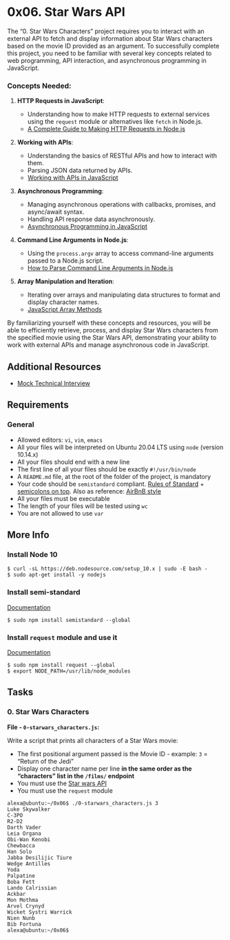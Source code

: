# 0x06. Star Wars API

The “0. Star Wars Characters” project requires you to interact with an external API to fetch and display information about Star Wars characters based on the movie ID provided as an argument. To successfully complete this project, you need to be familiar with several key concepts related to web programming, API interaction, and asynchronous programming in JavaScript.

### Concepts Needed:

1.  **HTTP Requests in JavaScript**:
    
    -   Understanding how to make HTTP requests to external services using the  `request`  module or alternatives like  `fetch`  in Node.js.
    -   [A Complete Guide to Making HTTP Requests in Node.js](https://www.memberstack.com/blog/node-http-request "A Complete Guide to Making HTTP Requests in Node.js")
2.  **Working with APIs**:
    
    -   Understanding the basics of RESTful APIs and how to interact with them.
    -   Parsing JSON data returned by APIs.
    -   [Working with APIs in JavaScript](https://developer.mozilla.org/en-US/docs/Learn/JavaScript/Client-side_web_APIs/Introduction "Working with APIs in JavaScript")
3.  **Asynchronous Programming**:
    
    -   Managing asynchronous operations with callbacks, promises, and async/await syntax.
    -   Handling API response data asynchronously.
    -   [Asynchronous Programming in JavaScript](https://developer.mozilla.org/en-US/docs/Learn/JavaScript/Asynchronous "Asynchronous Programming in JavaScript")
4.  **Command Line Arguments in Node.js**:
    
    -   Using the  `process.argv`  array to access command-line arguments passed to a Node.js script.
    -   [How to Parse Command Line Arguments in Node.js](https://tecadmin.net/how-to-parse-command-line-arguments-in-nodejs/ "How to Parse Command Line Arguments in Node.js")
5.  **Array Manipulation and Iteration**:
    
    -   Iterating over arrays and manipulating data structures to format and display character names.
    -   [JavaScript Array Methods](https://developer.mozilla.org/en-US/docs/Web/JavaScript/Reference/Global_Objects/Array "JavaScript Array Methods")

By familiarizing yourself with these concepts and resources, you will be able to efficiently retrieve, process, and display Star Wars characters from the specified movie using the Star Wars API, demonstrating your ability to work with external APIs and manage asynchronous code in JavaScript.

## Additional Resources

-   [Mock Technical Interview](https://www.youtube.com/watch?feature=shared&v=bmqZ5AhNr3g "Mock Technical Interview")

## Requirements

### General

-   Allowed editors:  `vi`,  `vim`,  `emacs`
-   All your files will be interpreted on Ubuntu 20.04 LTS using  `node`  (version 10.14.x)
-   All your files should end with a new line
-   The first line of all your files should be exactly  `#!/usr/bin/node`
-   A  `README.md`  file, at the root of the folder of the project, is mandatory
-   Your code should be  `semistandard`  compliant.  [Rules of Standard](https://standardjs.com/rules.html "Rules of Standard")  +  [semicolons on top](https://github.com/standard/semistandard "semicolons on top"). Also as reference:  [AirBnB style](https://github.com/airbnb/javascript "AirBnB style")
-   All your files must be executable
-   The length of your files will be tested using  `wc`
-   You are not allowed to use  `var`

## More Info

### Install Node 10

```
$ curl -sL https://deb.nodesource.com/setup_10.x | sudo -E bash -
$ sudo apt-get install -y nodejs

```

### Install semi-standard

[Documentation](https://github.com/standard/semistandard "Documentation")

```
$ sudo npm install semistandard --global

```

### Install  `request`  module and use it

[Documentation](https://github.com/request/request "Documentation")

```
$ sudo npm install request --global
$ export NODE_PATH=/usr/lib/node_modules

```

## Tasks

### 0. Star Wars Characters

**File - `0-starwars_characters.js`:**

Write a script that prints all characters of a Star Wars movie:

-   The first positional argument passed is the Movie ID - example:  `3`  = “Return of the Jedi”
-   Display one character name per line  **in the same order as the “characters” list in the  `/films/`  endpoint**
-   You must use the  [Star wars API](https://swapi-api.alx-tools.com/ "Star wars API")
-   You must use the  `request`  module

```
alexa@ubuntu:~/0x06$ ./0-starwars_characters.js 3
Luke Skywalker
C-3PO
R2-D2
Darth Vader
Leia Organa
Obi-Wan Kenobi
Chewbacca
Han Solo
Jabba Desilijic Tiure
Wedge Antilles
Yoda
Palpatine
Boba Fett
Lando Calrissian
Ackbar
Mon Mothma
Arvel Crynyd
Wicket Systri Warrick
Nien Nunb
Bib Fortuna
alexa@ubuntu:~/0x06$ 

```
